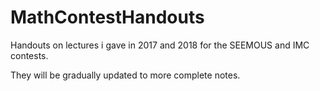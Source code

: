 # MathContestHandouts
Handouts on lectures i gave in 2017 and 2018 for the SEEMOUS and IMC contests.

They will be gradually updated to more complete notes.
